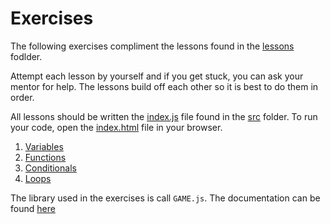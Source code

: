 # Exercises

The following exercises compliment the lessons found in the [lessons](../Lessons/) fodlder.

Attempt each lesson by yourself and if you get stuck, you can ask your mentor for help. The lessons build off each other so it is best to do them in order.

All lessons should be written the [index.js](../src/index.js) file found in the [src](../src/) folder. To run your code, open the [index.html](../src/index.html) file in your browser.

1. [Variables](1.%20Variables.md)
2. [Functions](2.%20Functions.md)
3. [Conditionals](3.%20Conditionals.md)
4. [Loops](4.%20Loops.md)

The library used in the exercises is call `GAME.js`. The documentation can be found [here](../lib/documentation) 